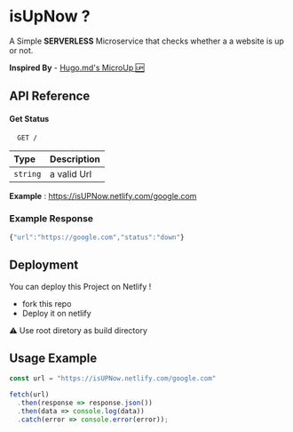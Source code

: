 # isUpNow ?

A Simple **SERVERLESS** Microservice that checks whether a a website is up or not.





 **Inspired By** - [ Hugo.md's MicroUp 🆙](https://github.com/hugomd/micro-up)

 

## API Reference

#### Get Status

```http
  GET /
```

  | Type     | Description                |
  | :------- | :------------------------- |
  | `string` | a valid Url                |


**Example** : https://isUPNow.netlify.com/google.com
  
### Example Response

```javascript
{"url":"https://google.com","status":"down"}
```







## Deployment
You can deploy this Project on Netlify !

- fork this repo
- Deploy it on netlify 


⚠ Use root diretory as build directory


## Usage Example

```javascript
const url = "https://isUPNow.netlify.com/google.com"

fetch(url)
  .then(response => response.json())
  .then(data => console.log(data))
  .catch(error => console.error(error));
```

